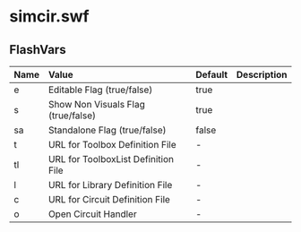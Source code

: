 # simcir.swf #

## FlashVars ##

| **Name** | **Value** | **Default** | **Description** |
|:---------|:----------|:------------|:----------------|
| e | Editable Flag (true/false) | true |  |
| s | Show Non Visuals Flag (true/false) | true |  |
| sa | Standalone Flag (true/false) | false |  |
| t | URL for Toolbox Definition File | - |  |
| tl | URL for ToolboxList Definition File | - |  |
| l | URL for Library Definition File | - |  |
| c | URL for Circuit Definition File | - |  |
| o | Open Circuit Handler | - |  |